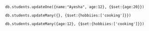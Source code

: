 
```db.students.updateOne({name:"Ayesha", age:12}, {$set:{age:20}})```


```db.students.updateMany({}, {$set:{hobbiies:['cooking']}})```

```db.students.updateMany({age:12}, {$set:{hobbiies:['cooking']}})```
